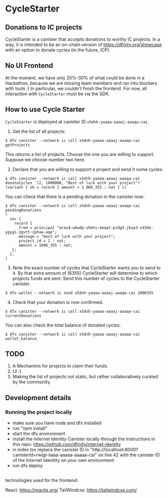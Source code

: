 # CycleStarter

## Donations to IC projects

CycleStarter is a canister that accepts donations to worthy IC
projects. In a way, it is intended to be an on-chain version of https://dfinity.org/showcase with an option to donate cycles (in the future, ICP).

## No UI Frontend

At the moment, we have only 20%-30% of what could be done in a Hackathon, because we are missing team members and ran into blockers with tools :) In particular, we couldn't finish the frontend. For now, all interaction with `CycleStarter` must be via the SDK.

## How to use Cycle Starter

`CycleStarter` is deployed at canister ID `x5dnh-yaaaa-aaaaj-aaaqa-cai`.

1. Get the list of all projects:

```
$ dfx canister --network ic call x5dnh-yaaaa-aaaaj-aaaqa-cai getProjects
```

This returns a list of projects.  Choose the one you are willing to support. Suppose we choose number two here.


2. Declare that you are willing to support a project and send it some cycles:
```
$ dfx canister --network ic call x5dnh-yaaaa-aaaaj-aaaqa-cai donateCycles '(2, 1000000, "Best of luck with your project")'
(variant { ok = record { amount = 1_006_355 : nat } })
```
You can check that there is a pending donation in the canister now:
```
$ dfx canister --network ic call x5dnh-yaaaa-aaaaj-aaaqa-cai pendingDonations
(
  vec {
    record {
      from = principal "arax4-whwdp-vhmtv-4eawt-pzdg5-jkxp3-x434e-ygygi-2gvtt-zphaa-aqe";
      message = "best of luck with your project";
      project_id = 2 : nat;
      amount = 1006_355 : nat;
   };
  },
)
```

3. Note the exact number of cycles that CycleStarter wants you to send to it. By that extra amount of (6355) CycleStarter will determine to which projects funds are sent.  Send this number of cycles to the CycleStarter canister.
```
$ dfx wallet --network ic send x5dnh-yaaaa-aaaaj-aaaqa-cai 1006355
```

4. Check that your donation is now confirmed.
```
$ dfx canister --network ic call x5dnh-yaaaa-aaaaj-aaaqa-cai currentDonations
```

You can also check the total balance of donated cycles:
```
$ dfx canister --network ic call x5dnh-yaaaa-aaaaj-aaaqa-cai wallet_balance
```

## TODO

1. A Mechanims for projects to claim their funds.
2. UI :)
3. Making the list of projects not static, but rather collaboratively curated by the community.


## Development details

### Running the project locally

- make sure you have node and dfx installed
- run "npm install"
- start the dfx environment
- install the Internet Identity Canister locally through the instructions in this repo: https://github.com/dfinity/internet-identity
- in index.tsx replace the canister ID in "http://localhost:8000?canisterId=rwlgt-iiaaa-aaaaa-aaaaa-cai" on line 42 with the canister ID of the Internet Idenitity on your own environment
- run dfx deploy

##

technologies used for the frontend:

React: https://reactjs.org/
TailWindcss: https://tailwindcss.com/
